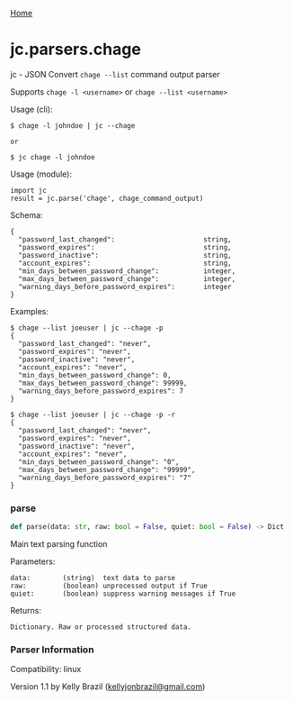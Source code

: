 [Home](https://kellyjonbrazil.github.io/jc/)
<a id="jc.parsers.chage"></a>

# jc.parsers.chage

jc - JSON Convert `chage --list` command output parser

Supports `chage -l <username>` or `chage --list <username>`

Usage (cli):

    $ chage -l johndoe | jc --chage

    or

    $ jc chage -l johndoe

Usage (module):

    import jc
    result = jc.parse('chage', chage_command_output)

Schema:

    {
      "password_last_changed":                      string,
      "password_expires":                           string,
      "password_inactive":                          string,
      "account_expires":                            string,
      "min_days_between_password_change":           integer,
      "max_days_between_password_change":           integer,
      "warning_days_before_password_expires":       integer
    }

Examples:

    $ chage --list joeuser | jc --chage -p
    {
      "password_last_changed": "never",
      "password_expires": "never",
      "password_inactive": "never",
      "account_expires": "never",
      "min_days_between_password_change": 0,
      "max_days_between_password_change": 99999,
      "warning_days_before_password_expires": 7
    }

    $ chage --list joeuser | jc --chage -p -r
    {
      "password_last_changed": "never",
      "password_expires": "never",
      "password_inactive": "never",
      "account_expires": "never",
      "min_days_between_password_change": "0",
      "max_days_between_password_change": "99999",
      "warning_days_before_password_expires": "7"
    }

<a id="jc.parsers.chage.parse"></a>

### parse

```python
def parse(data: str, raw: bool = False, quiet: bool = False) -> Dict
```

Main text parsing function

Parameters:

    data:        (string)  text data to parse
    raw:         (boolean) unprocessed output if True
    quiet:       (boolean) suppress warning messages if True

Returns:

    Dictionary. Raw or processed structured data.

### Parser Information
Compatibility:  linux

Version 1.1 by Kelly Brazil (kellyjonbrazil@gmail.com)
